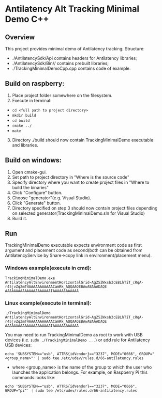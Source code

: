 # Antilatency Alt Tracking Minimal Demo C++

## Overview
This project provides minimal demo of Antilatency tracking.
Structure: 
* ./AntilatencySdk/Api contains headers for Antilatency libraries;
* ./AntilatencySdk/Bin/<os>/<architecture> contains prebuilt libraries;
* ./TrackingMinimalDemoCpp.cpp contains code of example.

## Build on raspberry:
1) Place project folder somewhere on the filesystem.
2) Execute in terminal:
  * `cd <full path to project directory>`
  * `mkdir build`
  * `cd build`
  * `cmake ../`
  * `make`
  
3) Directory ./build should now contain TrackingMinimalDemo executable and libraries.

## Build on windows:
1) Open cmake-gui. 
2) Set path to project directory in "Where is the source code"
3) Specify directory where you want to create project files in "Where to build the binaries"
4) Click "Configure" button.
5) Choose "generator"(e.g. Visual Studio).
6) Click "Generate" button.
7) Directory specified on step 3 should now contain project files depending on selected generator(TrackingMinimalDemo.sln for Visual Studio)
8) Build it.

## Run
TrackingMinimalDemo executable expects environment code as first argument and placement code as second(both can be obtained from AntilatencyService by Share->copy link in environment/placement menu). 

### Windows example(execute in cmd):
`TrackingMinimalDemo.exe AntilatencyAltEnvironmentHorizontalGrid~AgZ5ZWxsb3cEBLhTiT_cRqA-r45jvZqZmT4AAAAAAAAAAACamRk_AQQAAQEBAwABAAADAQE AAAAAAAAAAAAAAAAAAAAAIAAAAAAAAAAAA`


### Linux example(execute in terminal): 
`./TrackingMinimalDemo AntilatencyAltEnvironmentHorizontalGrid~AgZ5ZWxsb3cEBLhTiT_cRqA-r45jvZqZmT4AAAAAAAAAAACamRk_AQQAAQEBAwABAAADAQE AAAAAAAAAAAAAAAAAAAAAIAAAAAAAAAAAA`

 You may need to run TrackingMinimalDemo as root to work with USB devices (i.e. `sudo ./TrackingMinimalDemo ...`) or add rule for Antilatency USB devices:
 
 `echo 'SUBSYSTEM=="usb", ATTRS{idVendor}=="3237", MODE="0666", GROUP="<group_name>"' | sudo tee /etc/udev/rules.d/66-antilatency.rules`

 * where <group_name> is the name of the group to which the user who launches the application belongs. For example, on Raspberry Pi this commands looks like:
 
 `echo 'SUBSYSTEM=="usb", ATTRS{idVendor}=="3237", MODE="0666", GROUP="pi"' | sudo tee /etc/udev/rules.d/66-antilatency.rules`
